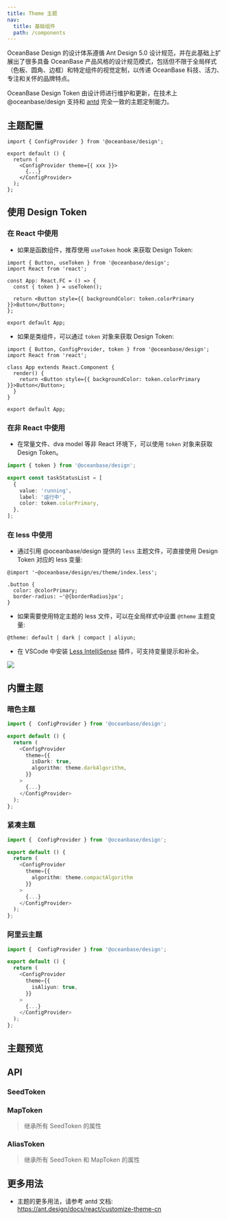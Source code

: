 ```yaml
---
title: Theme 主题
nav:
  title: 基础组件
  path: /components
---
```


OceanBase Design 的设计体系遵循 Ant Design 5.0 设计规范，并在此基础上扩展出了很多具备 OceanBase 产品风格的设计规范模式，包括但不限于全局样式（色板、圆角、边框）和特定组件的视觉定制，以传递 OceanBase 科技、活力、专注和关怀的品牌特点。

OceanBase Design Token 由设计师进行维护和更新，在技术上 @oceanbase/design 支持和 [antd](https://ant.design/docs/react/customize-theme-cn) 完全一致的主题定制能力。

## 主题配置

```tsx | pure
import { ConfigProvider } from '@oceanbase/design';

export default () {
  return (
    <ConfigProvider theme={{ xxx }}>
      {...}
    </ConfigProvider>
  );
};
```

## 使用 Design Token

### 在 React 中使用

- 如果是函数组件，推荐使用 `useToken` hook 来获取 Design Token:

```tsx | pure
import { Button, useToken } from '@oceanbase/design';
import React from 'react';

const App: React.FC = () => {
  const { token } = useToken();

  return <Button style={{ backgroundColor: token.colorPrimary }}>Button</Button>;
};

export default App;
```

- 如果是类组件，可以通过 `token` 对象来获取 Design Token:

```tsx | pure
import { Button, ConfigProvider, token } from '@oceanbase/design';
import React from 'react';

class App extends React.Component {
  render() {
    return <Button style={{ backgroundColor: token.colorPrimary }}>Button</Button>;
  }
}

export default App;
```

### 在非 React 中使用

- 在常量文件、dva model 等非 React 环境下，可以使用 `token` 对象来获取 Design Token。

```ts
import { token } from '@oceanbase/design';

export const taskStatusList = [
  {
    value: 'running',
    label: '运行中',
    color: token.colorPrimary,
  },
];
```

### 在 less 中使用

- 通过引用 @oceanbase/design 提供的 `less` 主题文件，可直接使用 Design Token 对应的 less 变量:

```less
@import '~@oceanbase/design/es/theme/index.less';

.button {
  color: @colorPrimary;
  border-radius: ~'@{borderRadius}px';
}
```

- 如果需要使用特定主题的 less 文件，可以在全局样式中设置 `@theme` 主题变量:

```less
@theme: default | dark | compact | aliyun;
```

- 在 VSCode 中安装 [Less IntelliSense](https://marketplace.visualstudio.com/items?itemName=mrmlnc.vscode-less) 插件，可支持变量提示和补全。

![](https://mdn.alipayobjects.com/huamei_fhnyvh/afts/img/A*_37-QqtQGQUAAAAAAAAAAAAADmfOAQ/original)

## 内置主题

### 暗色主题

```ts | pure
import {  ConfigProvider } from '@oceanbase/design';

export default () {
  return (
    <ConfigProvider
      theme={{
        isDark: true,
        algorithm: theme.darkAlgorithm,
      }}
    >
      {...}
    </ConfigProvider>
  );
};
```

### 紧凑主题

```ts | pure
import {  ConfigProvider } from '@oceanbase/design';

export default () {
  return (
    <ConfigProvider
      theme={{
        algorithm: theme.compactAlgorithm
      }}
    >
      {...}
    </ConfigProvider>
  );
};
```

### 阿里云主题

```ts | pure
import {  ConfigProvider } from '@oceanbase/design';

export default () {
  return (
    <ConfigProvider
      theme={{
        isAliyun: true,
      }}
    >
      {...}
    </ConfigProvider>
  );
};
```

## 主题预览

<!-- prettier-ignore -->
<code src="./demo/previewer.tsx"></code>

## API

### SeedToken

<TokenTable type="seed"></TokenTable>

### MapToken

> 继承所有 SeedToken 的属性

<TokenTable type="map"></TokenTable>

### AliasToken

> 继承所有 SeedToken 和 MapToken 的属性

<TokenTable type="alias"></TokenTable>

## 更多用法

- 主题的更多用法，请参考 antd 文档: https://ant.design/docs/react/customize-theme-cn

